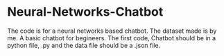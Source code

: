 # Neural-Networks-Chatbot

The code is for a neural networks based chatbot. The dataset made is by me. A basic chatbot for begineers.
The first code, Chatbot should be in a python file, .py and the data file should be a .json file. 
